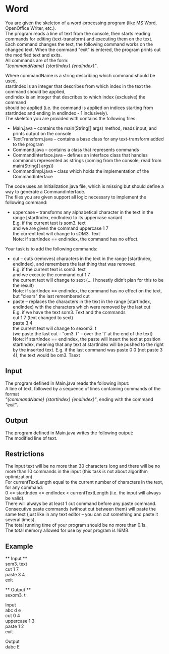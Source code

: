 # Word
You are given the skeleton of a word-processing program (like MS Word, OpenOffice Writer, etc.).   
The program reads a line of text from the console, then starts reading commands for editing (text-transform) and executing them on the text.   
Each command changes the text, the following command works on the changed text. When the command "exit" is entered, the program prints out the modified text and exits.  
All commands are of the form:  
*"{commandName} {startIndex} {endIndex}"*.   
    
Where commandName is a string describing which command should be used,   
startIndex is an integer that describes from which index in the text the command should be applied,  
endIndex is an integer that describes to which index (exclusive) the command   
should be applied (i.e. the command is applied on indices starting from startIndex and ending in endIndex - 1 inclusively).  
The skeleton you are provided with contains the following files:  

- Main.java – contains the main(String[] args) method, reads input, and prints output on the console  
- TextTransform.java – contains a base class for any text-transform added to the program  
- Command.java – contains a class that represents commands  
- CommandInterface.java – defines an interface class that handles commands represented as strings (coming from the console, read from main(String[] args))   
- CommandImpl.java – class which holds the implementation of the CommandInterface  
  
The code uses an Initialization.java file, which is missing but should define a way to generate a CommandInterface.  
The files you are given support all logic necessary to implement the following command:  
- uppercase – transforms any alphabetical character in the text in the range [startIndex, endIndex) to its uppercase variant  
E.g. if the current text is som3. text   
and we are given the command uppercase 1 7  
the current text will change to sOM3. Text  
Note: if startIndex == endIndex, the command has no effect.  
  
Your task is to add the following commands:  
  
- cut – cuts (removes) characters in the text in the range [startIndex, endIndex), and remembers the last thing that was removed   
E.g. if the current text is som3. text   
and we execute the command cut 1 7  
the current text will change to sext (… I honestly didn’t plan for this to be the result)  
Note: if startIndex == endIndex, the command has no effect on the text, but "clears" the last remembered cut  
- paste – replaces the characters in the text in the range [startIndex, endIndex) with the characters which were removed by the last cut  
E.g. if we have the text som3. Text and the commands  
cut 1 7 (text changed to sext)  
paste 3 4  
the current text will change to sexom3. t  
(we paste the last cut – "om3. t" – over the 't' at the end of the text)  
Note: if startIndex == endIndex, the paste will insert the text at position startIndex, meaning that any text at startIndex will be pushed to the right by the inserted text. E.g. if the last command was paste 0 0 (not paste 3 4), the text would be om3. Tsext  
## Input  
The program defined in Main.java reads the following input:  
A line of text, followed by a sequence of lines containing commands of the format   
*"{commandName} {startIndex} {endIndex}"*, ending with the command *"exit"*.  
## Output  
The program defined in Main.java writes the following output:  
The modified line of text.  
## Restrictions  
The input text will be no more than 30 characters long and there will be no more than 10 commands in the input (this task is not about algorithm optimization).  
For currentTextLength equal to the current number of characters in the text, for any command:  
0 <= startIndex <= endIndex < currentTextLength (i.e. the input will always be valid).  
There will always be at least 1 cut command before any paste command. Consecutive paste commands (without cut between them) will paste the same text (just like in any text editor – you can cut something and paste it several times).   
The total running time of your program should be no more than 0.1s.   
The total memory allowed for use by your program is 16MB.  
  
## Example  
** Input **  
som3. text  
cut 1 7  
paste 3 4  
exit  
  
** Output **  
sexom3. t  
  
Input  
abc d e  
cut 0 4  
uppercase 1 3  
paste 1 2  
exit  
  
Output  
dabc E  
